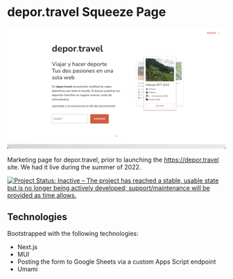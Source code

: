 # depor.travel Squeeze Page

![homepage screenshot](./docs/homepage-screenshot.png)

Marketing page for depor.travel, prior to launching the https://depor.travel site. We had it live during the summer of 2022.

[![Project Status: Inactive – The project has reached a stable, usable state but is no longer being actively developed; support/maintenance will be provided as time allows.](https://www.repostatus.org/badges/latest/inactive.svg)](https://www.repostatus.org/#inactive)

## Technologies

Bootstrapped with the following technologies:

* Next.js
* MUI
* Posting the form to Google Sheets via a custom Apps Script endpoint
* Umami
